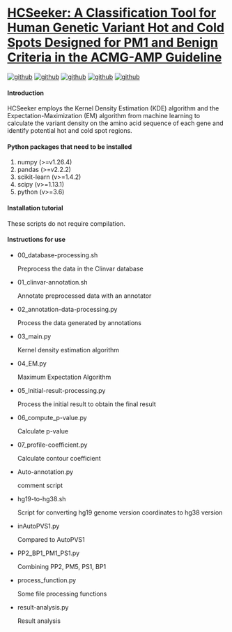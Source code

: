 # [HCSeeker: A Classification Tool for Human Genetic Variant Hot and Cold Spots Designed for PM1 and Benign Criteria in the ACMG-AMP Guideline](https://genemed.tech/hcseeker/)
[![github](https://img.shields.io/badge/numpy->=1.26.4-brightgreen.svg)](https://github.com/snowdreams1006)
[![github](https://img.shields.io/badge/pandas->=2.2.2-Crimsonpink.svg)](https://github.com/snowdreams1006)
[![github](https://img.shields.io/badge/skikit-learn->=1.4.2-DarkSlateBlueDoderBlue.svg)](https://github.com/snowdreams1006)
[![github](https://img.shields.io/badge/scipy->=1.13.1-redpink.svg)](https://github.com/snowdreams1006)
[![github](https://img.shields.io/badge/python->=3.6-OliveBeige.svg)](https://github.com/snowdreams1006)
#### Introduction
HCSeeker employs the Kernel Density Estimation (KDE) algorithm and the Expectation-Maximization (EM) algorithm from machine learning to calculate the variant density on the amino acid sequence of each gene and identify potential hot and cold spot regions.

 
#### Python packages that need to be installed
1. numpy (>=v1.26.4)
2. pandas (>=v2.2.2)
3. scikit-learn (v>=1.4.2)
4. scipy (v>=1.13.1)
5. python (v>=3.6)

#### Installation tutorial

These scripts do not require compilation.

#### Instructions for use

- 00_database-processing.sh

    Preprocess the data in the Clinvar database
- 01_clinvar-annotation.sh

    Annotate preprocessed data with an annotator
- 02_annotation-data-processing.py

    Process the data generated by annotations
- 03_main.py

    Kernel density estimation algorithm
- 04_EM.py

    Maximum Expectation Algorithm
- 05_Initial-result-processing.py

    Process the initial result to obtain the final result
- 06_compute_p-value.py

    Calculate p-value
- 07_profile-coefficient.py

    Calculate contour coefficient
- Auto-annotation.py

    comment script 
- hg19-to-hg38.sh

    Script for converting hg19 genome version coordinates to hg38 version
- inAutoPVS1.py

    Compared to AutoPVS1
- PP2_BP1_PM1_PS1.py

    Combining PP2, PM5, PS1, BP1
- process_function.py

    Some file processing functions
- result-analysis.py

    Result analysis

